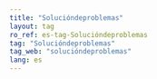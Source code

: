 ```yaml
---
title: "Solucióndeproblemas"
layout: tag
ro_ref: es-tag-Solucióndeproblemas
tag: "Solucióndeproblemas"
tag_web: "solucióndeproblemas"
lang: es
---
```

